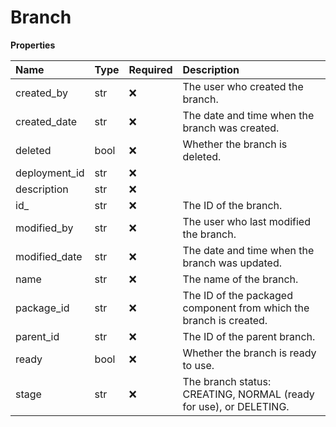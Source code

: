 # Branch

**Properties**

| Name          | Type | Required | Description                                                        |
| :------------ | :--- | :------- | :----------------------------------------------------------------- |
| created_by    | str  | ❌       | The user who created the branch.                                   |
| created_date  | str  | ❌       | The date and time when the branch was created.                     |
| deleted       | bool | ❌       | Whether the branch is deleted.                                     |
| deployment_id | str  | ❌       |                                                                    |
| description   | str  | ❌       |                                                                    |
| id\_          | str  | ❌       | The ID of the branch.                                              |
| modified_by   | str  | ❌       | The user who last modified the branch.                             |
| modified_date | str  | ❌       | The date and time when the branch was updated.                     |
| name          | str  | ❌       | The name of the branch.                                            |
| package_id    | str  | ❌       | The ID of the packaged component from which the branch is created. |
| parent_id     | str  | ❌       | The ID of the parent branch.                                       |
| ready         | bool | ❌       | Whether the branch is ready to use.                                |
| stage         | str  | ❌       | The branch status: CREATING, NORMAL (ready for use), or DELETING.  |

